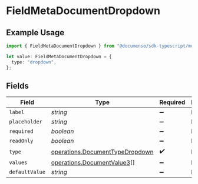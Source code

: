 # FieldMetaDocumentDropdown

## Example Usage

```typescript
import { FieldMetaDocumentDropdown } from "@documenso/sdk-typescript/models/operations";

let value: FieldMetaDocumentDropdown = {
  type: "dropdown",
};
```

## Fields

| Field                                                                              | Type                                                                               | Required                                                                           | Description                                                                        |
| ---------------------------------------------------------------------------------- | ---------------------------------------------------------------------------------- | ---------------------------------------------------------------------------------- | ---------------------------------------------------------------------------------- |
| `label`                                                                            | *string*                                                                           | :heavy_minus_sign:                                                                 | N/A                                                                                |
| `placeholder`                                                                      | *string*                                                                           | :heavy_minus_sign:                                                                 | N/A                                                                                |
| `required`                                                                         | *boolean*                                                                          | :heavy_minus_sign:                                                                 | N/A                                                                                |
| `readOnly`                                                                         | *boolean*                                                                          | :heavy_minus_sign:                                                                 | N/A                                                                                |
| `type`                                                                             | [operations.DocumentTypeDropdown](../../models/operations/documenttypedropdown.md) | :heavy_check_mark:                                                                 | N/A                                                                                |
| `values`                                                                           | [operations.DocumentValue3](../../models/operations/documentvalue3.md)[]           | :heavy_minus_sign:                                                                 | N/A                                                                                |
| `defaultValue`                                                                     | *string*                                                                           | :heavy_minus_sign:                                                                 | N/A                                                                                |